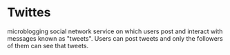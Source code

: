 # Twittes
microblogging social network service on which users post and interact with messages known as "tweets". Users can post tweets and only the followers of them can see that tweets.
